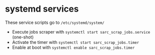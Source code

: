 # systemd services

These service scripts go to `/etc/systemd/system/`

- Execute jobs scraper with `systemctl start sarc_scrap_jobs.service` (one-shot)
- Activate the timer with `systemctl start sarc_scrap_jobs.timer`
- Enable at boot with `systemctl enable sarc_scrap_jobs.timer`
